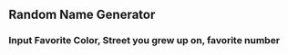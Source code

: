 ## Random Name Generator

### Input Favorite Color, Street you grew up on, favorite number

[logo]: https://ibb.co/dpGsmk "Front Pages"

[logo]: https://ibb.co/no0Pz5 "Table 1"

